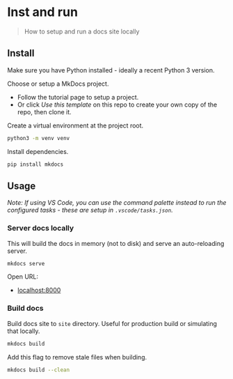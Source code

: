 # Inst and run
> How to setup and run a docs site locally


## Install

Make sure you have Python installed - ideally a recent Python 3 version.

Choose or setup a MkDocs project.

- Follow the tutorial page to setup a project.
- Or click _Use this template_ on this repo to create your own copy of the repo, then clone it.


Create a virtual environment at the project root.

```sh
python3 -m venv venv
```

Install dependencies.

```sh
pip install mkdocs
```


## Usage


_Note: If using VS Code, you can use the command palette instead to run the configured tasks - these are setup in `.vscode/tasks.json`._


### Server docs locally

This will build the docs in memory (not to disk) and serve an auto-reloading server.

```sh
mkdocs serve
```

Open URL:

- [localhost:8000](http://localhost:8000)


### Build docs

Build docs site to `site` directory. Useful for production build or simulating that locally.


```sh
mkdocs build
```

Add this flag to remove stale files when building.

```sh
mkdocs build --clean
```
